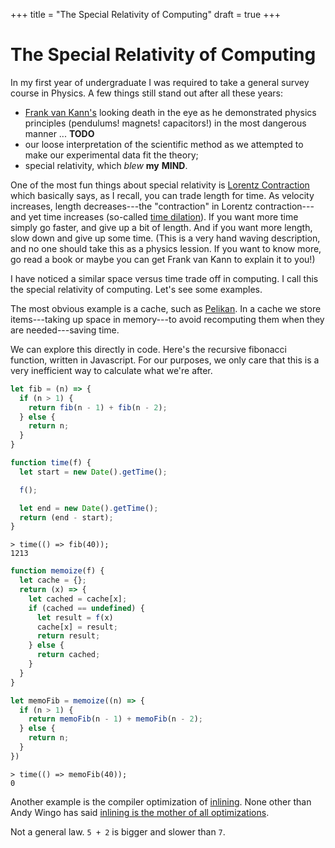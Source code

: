 +++
title = "The Special Relativity of Computing"
draft = true
+++

# The Special Relativity of Computing

In my first year of undergraduate I was required to take a general survey course in Physics. A few things still stand out after all these years:

- [Frank van Kann's][Frank van Kann] looking death in the eye as he demonstrated physics principles (pendulums! magnets! capacitors!) in the most dangerous manner ... **TODO**
- our loose interpretation of the scientific method as we attempted to make our experimental data fit the theory;
- special relativity, which *blew* **my** **MIND**.

One of the most fun things about special relativity is [Lorentz Contraction] which basically says, as I recall, you can trade length for time. As velocity increases, length decreases---the "contraction" in Lorentz contraction---and yet time increases (so-called [time dilation]). If you want more time simply go faster, and give up a bit of length. And if you want more length, slow down and give up some time. (This is a very hand waving description, and no one should take this as a physics lession. If you want to know more, go read a book or maybe you can get Frank van Kann to explain it to you!)

I have noticed a similar space versus time trade off in computing. I call this the special relativity of computing. Let's see some examples.

The most obvious example is a cache, such as [Pelikan][pelikan]. In a cache we store items---taking up space in memory---to avoid recomputing them when they are needed---saving time.

We can explore this directly in code. Here's the recursive fibonacci function, written in Javascript. For our purposes, we only care that this is a very inefficient way to calculate what we're after.

```javascript
let fib = (n) => {
  if (n > 1) {
    return fib(n - 1) + fib(n - 2);
  } else {
    return n;
  }
}
```

```javascript
function time(f) {
  let start = new Date().getTime();

  f();

  let end = new Date().getTime();
  return (end - start);
}
```

```
> time(() => fib(40));
1213
```

```javascript
function memoize(f) {
  let cache = {};
  return (x) => {
    let cached = cache[x];
    if (cached == undefined) {
      let result = f(x)
      cache[x] = result;
      return result;
    } else {
      return cached;
    }
  }
}
```

```javascript
let memoFib = memoize((n) => {
  if (n > 1) {
    return memoFib(n - 1) + memoFib(n - 2);
  } else {
    return n;
  }
})
```

```
> time(() => memoFib(40));
0
```

Another example is the compiler optimization of [inlining].
None other than Andy Wingo has said [inlining is the mother of all optimizations][wingo].


Not a general law. `5 + 2` is bigger and slower than `7`.

[Frank van Kann]: https://research-repository.uwa.edu.au/en/persons/frank-van-kann
[Lorentz Contraction]: https://en.wikipedia.org/wiki/Length_contraction
[time dilation]: https://en.wikipedia.org/wiki/Time_dilation
[pelikan]: http://www.pelikan.io/
[inlining]: https://en.wikipedia.org/wiki/Inline_expansion
[wingo]: https://wingolog.org/archives/2011/08/02/a-closer-look-at-crankshaft-v8s-optimizing-compiler
